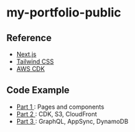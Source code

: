 # my-portfolio-public
## Reference

- [Next.js](https://nextjs.org/docs/getting-started)
- [Tailwind CSS](https://tailwindcss.com/docs)
- [AWS CDK](https://docs.aws.amazon.com/cdk/v2/guide/home.html)

## Code Example
- [Part 1 ](https://github.com/PlengNakdee/my-portfolio-public/tree/part1): Pages and components
- [Part 2 ](https://github.com/PlengNakdee/my-portfolio-public/tree/part2): CDK, S3, CloudFront
- [Part 3 ](https://github.com/PlengNakdee/my-portfolio-public/tree/part3): GraphQL, AppSync, DynamoDB
